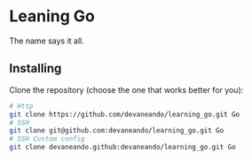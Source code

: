 # Leaning Go

The name says it all.

## Installing

Clone the repository (choose the one that works better for you):

```bash
# Http
git clone https://github.com/devaneando/learning_go.git Go
# SSH
git clone git@github.com:devaneando/learning_go.git Go
# SSH Custom config
git clone devaneando.github:devaneando/learning_go.git Go
```
